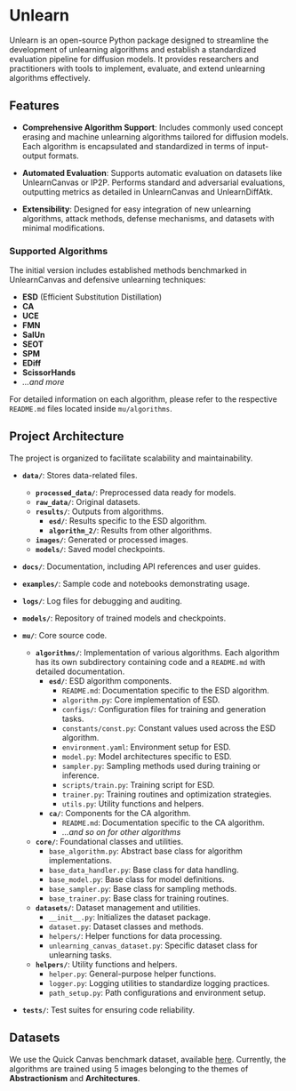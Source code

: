 # Unlearn

Unlearn is an open-source Python package designed to streamline the development of unlearning algorithms and establish a standardized evaluation pipeline for diffusion models. It provides researchers and practitioners with tools to implement, evaluate, and extend unlearning algorithms effectively.

## Features

- **Comprehensive Algorithm Support**: Includes commonly used concept erasing and machine unlearning algorithms tailored for diffusion models. Each algorithm is encapsulated and standardized in terms of input-output formats.

- **Automated Evaluation**: Supports automatic evaluation on datasets like UnlearnCanvas or IP2P. Performs standard and adversarial evaluations, outputting metrics as detailed in UnlearnCanvas and UnlearnDiffAtk.

- **Extensibility**: Designed for easy integration of new unlearning algorithms, attack methods, defense mechanisms, and datasets with minimal modifications.


### Supported Algorithms

The initial version includes established methods benchmarked in UnlearnCanvas and defensive unlearning techniques:

- **ESD** (Efficient Substitution Distillation)
- **CA**
- **UCE**
- **FMN**
- **SalUn**
- **SEOT**
- **SPM**
- **EDiff**
- **ScissorHands**
- *...and more*

For detailed information on each algorithm, please refer to the respective `README.md` files located inside `mu/algorithms`.

## Project Architecture

The project is organized to facilitate scalability and maintainability.

- **`data/`**: Stores data-related files.
  - **`processed_data/`**: Preprocessed data ready for models.
  - **`raw_data/`**: Original datasets.
  - **`results/`**: Outputs from algorithms.
    - **`esd/`**: Results specific to the ESD algorithm.
    - **`algorithm_2/`**: Results from other algorithms.
  - **`images/`**: Generated or processed images.
  - **`models/`**: Saved model checkpoints.

- **`docs/`**: Documentation, including API references and user guides.

- **`examples/`**: Sample code and notebooks demonstrating usage.

- **`logs/`**: Log files for debugging and auditing.

- **`models/`**: Repository of trained models and checkpoints.

- **`mu/`**: Core source code.
  - **`algorithms/`**: Implementation of various algorithms. Each algorithm has its own subdirectory containing code and a `README.md` with detailed documentation.
    - **`esd/`**: ESD algorithm components.
      - `README.md`: Documentation specific to the ESD algorithm.
      - `algorithm.py`: Core implementation of ESD.
      - `configs/`: Configuration files for training and generation tasks.
      - `constants/const.py`: Constant values used across the ESD algorithm.
      - `environment.yaml`: Environment setup for ESD.
      - `model.py`: Model architectures specific to ESD.
      - `sampler.py`: Sampling methods used during training or inference.
      - `scripts/train.py`: Training script for ESD.
      - `trainer.py`: Training routines and optimization strategies.
      - `utils.py`: Utility functions and helpers.
    - **`ca/`**: Components for the CA algorithm.
      - `README.md`: Documentation specific to the CA algorithm.
      - *...and so on for other algorithms*
  - **`core/`**: Foundational classes and utilities.
    - `base_algorithm.py`: Abstract base class for algorithm implementations.
    - `base_data_handler.py`: Base class for data handling.
    - `base_model.py`: Base class for model definitions.
    - `base_sampler.py`: Base class for sampling methods.
    - `base_trainer.py`: Base class for training routines.
  - **`datasets/`**: Dataset management and utilities.
    - `__init__.py`: Initializes the dataset package.
    - `dataset.py`: Dataset classes and methods.
    - `helpers/`: Helper functions for data processing.
    - `unlearning_canvas_dataset.py`: Specific dataset class for unlearning tasks.
  - **`helpers/`**: Utility functions and helpers.
    - `helper.py`: General-purpose helper functions.
    - `logger.py`: Logging utilities to standardize logging practices.
    - `path_setup.py`: Path configurations and environment setup.

- **`tests/`**: Test suites for ensuring code reliability.

## Datasets

We use the Quick Canvas benchmark dataset, available [here](https://drive.google.com/drive/folders/1-1Sc8h_tGArZv5Y201ugTF0K0D_Xn2lM). Currently, the algorithms are trained using 5 images belonging to the themes of **Abstractionism** and **Architectures**.





